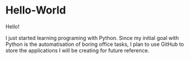 # Hello-World

Hello!

I just started learning programing with Python. Since my initial goal with Python is the automatisation of boring office tasks, I plan to use GitHub to store the applications I will be creating for future reference.

